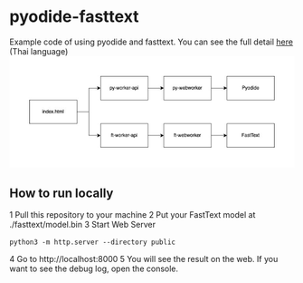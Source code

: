 # pyodide-fasttext

Example code of using pyodide and fasttext. You can see the full detail [here](https://google.com) (Thai language)
![Diagram](diagram.jpeg)

## How to run locally

1 Pull this repository to your machine
2 Put your FastText model at ./fasttext/model.bin
3 Start Web Server

```
python3 -m http.server --directory public
```

4 Go to http://localhost:8000
5 You will see the result on the web. If you want to see the debug log, open the console.
